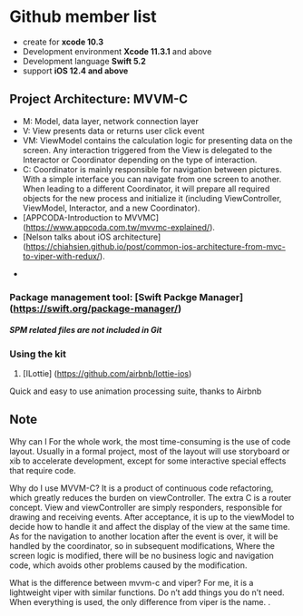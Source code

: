 # Github member list

* create for **xcode 10.3**
* Development environment **Xcode 11.3.1** and above
* Development language **Swift 5.2** 
* support **iOS 12.4 and above** 

## Project Architecture: MVVM-C

* M: Model, data layer, network connection layer
* V: View presents data or returns user click event
* VM: ViewModel contains the calculation logic for presenting data on the screen. Any interaction triggered from the View is delegated to the Interactor or Coordinator depending on the type of interaction.
* C: Coordinator is mainly responsible for navigation between pictures. With a simple interface you can navigate from one screen to another. When leading to a different Coordinator, it will prepare all required objects for the new process and initialize it (including ViewController, ViewModel, Interactor, and a new Coordinator).
* [APPCODA-Introduction to MVVMC] (https://www.appcoda.com.tw/mvvmc-explained/).
* [Nelson talks about iOS architecture] (https://chiahsien.github.io/post/common-ios-architecture-from-mvc-to-viper-with-redux/).

-
### Package management tool: [Swift Packge Manager] (https://swift.org/package-manager/)
##### SPM related files are not included in Git
### Using the kit

1. [ILottie] (https://github.com/airbnb/lottie-ios)

Quick and easy to use animation processing suite, thanks to Airbnb

## Note

Why can I For the whole work, the most time-consuming is the use of code layout. Usually in a formal project, most of the layout will use storyboard or xib to accelerate development, except for some interactive special effects that require code.

Why do I use MVVM-C? It is a product of continuous code refactoring, which greatly reduces the burden on viewController. The extra C is a router concept. View and viewController are simply responders, responsible for drawing and receiving events. After acceptance, it is up to the viewModel to decide how to handle it and affect the display of the view at the same time. As for the navigation to another location after the event is over, it will be handled by the coordinator, so in subsequent modifications,
Where the screen logic is modified, there will be no business logic and navigation code, which avoids other problems caused by the modification.

What is the difference between mvvm-c and viper? For me, it is a lightweight viper with similar functions. Do n’t add things you do n’t need. When everything is used, the only difference from viper is the name. .